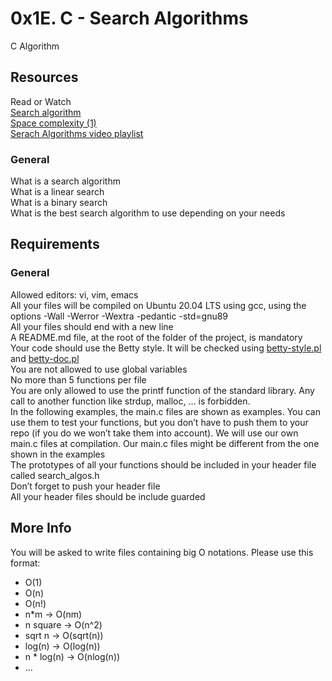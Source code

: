 <h1>0x1E. C - Search Algorithms</h1>
C Algorithm
<h2>Resources</h2>
Read or Watch<br>
<a href="https://en.wikipedia.org/wiki/Search_algorithm">Search algorithm</a><br>
<a href="https://www.geeksforgeeks.org/g-fact-86/">Space complexity (1)</a><br>
<a href="https://www.youtube.com/playlist?list=PLEJXowNB4kPwTb4BivkY0dENHmXdOEM3V">Serach Algorithms video playlist</a><br>
<h3>General</h3>
<p>
What is a search algorithm<br>
What is a linear search<br>
What is a binary search<br>
What is the best search algorithm to use depending on your needs<br>
</p>
<h2>Requirements</h2>
<h3>General</h3>
<p>
Allowed editors: vi, vim, emacs<br>
All your files will be compiled on Ubuntu 20.04 LTS using gcc, using the options -Wall -Werror -Wextra -pedantic -std=gnu89<br>
All your files should end with a new line<br>
A README.md file, at the root of the folder of the project, is mandatory<br>
Your code should use the Betty style. It will be checked using <a href="https://github.com/alx-tools/Betty/blob/master/betty-style.pl">betty-style.pl</a> and <a href="https://github.com/alx-tools/Betty/blob/master/betty-doc.pl">betty-doc.pl</a><br>
You are not allowed to use global variables<br>
No more than 5 functions per file<br>
You are only allowed to use the printf function of the standard library. Any call to another function like strdup, malloc, … is forbidden.<br>
In the following examples, the main.c files are shown as examples. You can use them to test your functions, but you don’t have to push them to your repo (if you do we won’t take them into account). We will use our own main.c files at compilation. Our main.c files might be different from the one shown in the examples<br>
The prototypes of all your functions should be included in your header file called search_algos.h<br>
Don’t forget to push your header file<br>
All your header files should be include guarded<br>
</p>
<h2>More Info</h2>
You will be asked to write files containing big O notations. Please use this format:<br>
<ul>
  <li>O(1)</li>
  <li>O(n)</li>
  <li>O(n!)</li>
  <li>n*m -> O(nm)</li>
  <li>n square -> O(n^2)</li>
  <li>sqrt n -> O(sqrt(n))</li>
  <li>log(n) -> O(log(n))</li>
  <li>n * log(n) -> O(nlog(n))</li>
  <li>…</li>
</ul>
